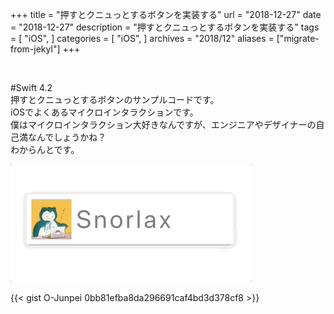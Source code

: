 +++
title = "押すとクニュっとするボタンを実装する"
url = "2018-12-27"
date = "2018-12-27"
description = "押すとクニュっとするボタンを実装する"
tags = [
  "iOS",
]
categories = [
    "iOS",
]
archives = "2018/12"
aliases = ["migrate-from-jekyl"]
+++

<br>

#Swift 4.2  
押すとクニュっとするボタンのサンプルコードです。  
iOSでよくあるマイクロインタラクションです。  
僕はマイクロインタラクション大好きなんですが、エンジニアやデザイナーの自己満なんでしょうかね？  
わからんとです。   

![alt](1.gif)

{{< gist O-Junpei 0bb81efba8da296691caf4bd3d378cf8 >}}
